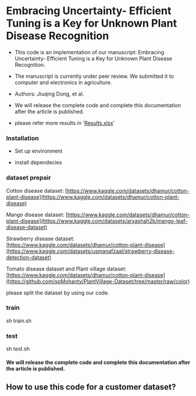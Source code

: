 # Embracing Uncertainty- Efficient Tuning is a Key for Unknown Plant Disease Recognition

* This code is an implementation of our manuscript: Embracing Uncertainty- Efficient Tuning is a Key for Unknown Plant Disease Recognition.

* The manuscript is currently under peer review. We submitted it to computer and electronics in agriculture.
* Authors: Jiuqing Dong, et al.
* We will release the complete code and complete this documentation after the article is published.
* please refer more results in '[Results.xlsx](https://github.com/JiuqingDong/PDOOD/blob/main/Results.xlsx)'

### Installation
* Set up environment


* install dependecies


### dataset prepair

  Cotton disease dataset: [https://www.kaggle.com/datasets/dhamur/cotton-plant-disease](https://www.kaggle.com/datasets/dhamur/cotton-plant-disease)
  
  Mango disease dataset: [https://www.kaggle.com/datasets/dhamur/cotton-plant-disease](https://www.kaggle.com/datasets/aryashah2k/mango-leaf-disease-dataset)
  
  Strawberry disease dataset: [https://www.kaggle.com/datasets/dhamur/cotton-plant-disease](https://www.kaggle.com/datasets/usmanafzaal/strawberry-disease-detection-dataset)
  
  Tomato disease dataset and Plant village dataset: [https://www.kaggle.com/datasets/dhamur/cotton-plant-disease](https://github.com/spMohanty/PlantVillage-Dataset/tree/master/raw/color)

please split the dataset by using our code.

### train

  sh train.sh

### test

  sh test.sh

#### We will release the complete code and complete this documentation after the article is published.



## How to use this code for a customer dataset?






